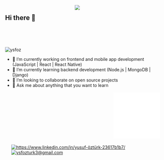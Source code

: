 




<img src="https://github-readme-stats.vercel.app/api?username=ysfoz&show_icons=true&theme=tokyonight" align='right' width="55%">


## Hi there 👋
</br>
</br>
</br>
<p align="left"> <img src="https://komarev.com/ghpvc/?username=ysfoz" alt="ysfoz" /> </p>



- 🔭 I’m currently working on frontend and mobile app development (JavaScript | React | React Native)
- 🌱 I’m currently learning backend development (Node.js | MongoDB | Django)
- 👯 I’m looking to collaborate on open source projects
- 💬 Ask me about anything that you want to learn

<img src="./animation_500_kd7ngokt.gif" alt="react-native" width="30%" height="30%" align="right">


<div style=' float:right;margin:20px' >
<a href="https://www.linkedin.com/in/yusuf-öztürk-23617b1b7/" target="_blank">
    <img src="https://img.shields.io/badge/%20-linkedin-0072b1" alt="https://www.linkedin.com/in/yusuf-öztürk-23617b1b7/">
</a>

<a href="mailto:ysfozturk3@gmail.com" target="_blank">
    <img src="https://img.shields.io/badge/%20-gmail-B23121" alt="ysfozturk3@gmail.com">
</a>
</div>



